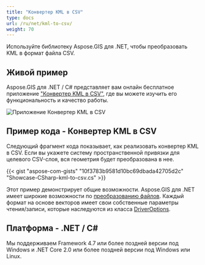 ```yaml
---
title: "Конвертер KML в CSV"
type: docs
url: /ru/net/kml-to-csv/
weight: 70
---
```


Используйте библиотеку Aspose.GIS для .NET, чтобы преобразовать KML в формат файла CSV.

## **Живой пример**

Aspose.GIS для .NET / C# представляет вам онлайн бесплатное приложение ["Конвертер KML в CSV"](https://products.aspose.app/gis/conversion/kml-to-csv), где вы можете изучить его функциональность и качество работы.

![Приложение Конвертер KML в CSV](conversion.png)

## **Пример кода - Конвертер KML в CSV**

Следующий фрагмент кода показывает, как реализовать конвертер KML в CSV. Если вы укажете систему пространственной привязки для целевого CSV-слоя, вся геометрия будет преобразована в нее. 

{{< gist "aspose-com-gists" "10f3783b9581d10bc69dbada42705d2c" "Showcase-CSharp-kml-to-csv.cs" >}}

Этот пример демонстрирует общие возможности. Aspose.GIS для .NET имеет широкие возможности по [преобразованию файлов](https://docs.aspose.com/gis/net/vector-layers/). Каждый формат на основе векторов имеет свои собственные параметры чтения/записи, которые наследуются из класса [DriverOptions](https://reference.aspose.com/gis/net/aspose.gis/driveroptions).

## **Платформа - .NET / C#**

Мы поддерживаем Framework 4.7 или более поздней версии под Windows и .NET Core 2.0 или более поздней версии под Windows или Linux.
